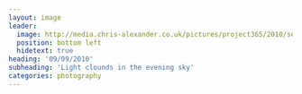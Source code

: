 ```yaml
---
layout: image
leader:
  image: http://media.chris-alexander.co.uk/pictures/project365/2010/sep/09/090910.jpg
  position: bottom left
  hidetext: true
heading: '09/09/2010'
subheading: 'Light clounds in the evening sky'
categories: photography
---
```


